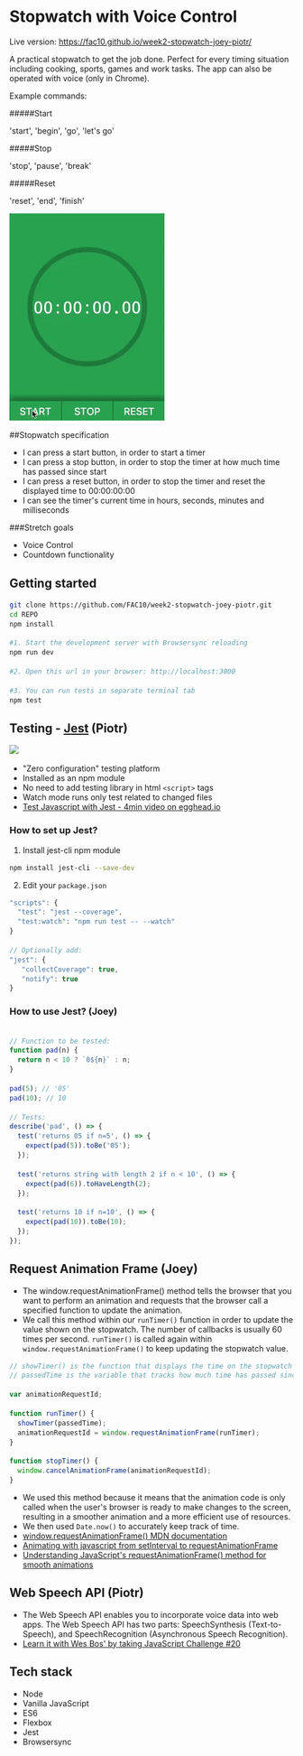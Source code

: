 # Stopwatch with Voice Control

Live version: https://fac10.github.io/week2-stopwatch-joey-piotr/

A practical stopwatch to get the job done. Perfect for every timing situation including cooking, sports, games and work tasks. The app can also be operated with voice (only in Chrome).

Example commands:

#####Start

'start', 'begin', 'go', 'let's go'

#####Stop

'stop', 'pause', 'break'

#####Reset

'reset', 'end', 'finish'

<img src="./src/graphics/screencast.gif" width="275px" height="auto">

<!-- ***************************************************** -->
##Stopwatch specification

 - I can press a start button, in order to start a timer
 - I can press a stop button, in order to stop the timer at how much time has passed since start
 - I can press a reset button, in order to stop the timer and reset the displayed time to 00:00:00:00
 - I can see the timer's current time in hours, seconds, minutes and milliseconds

 ###Stretch goals
 - Voice Control
 - Countdown functionality

<!-- ***************************************************** -->
## Getting started

```sh
git clone https://github.com/FAC10/week2-stopwatch-joey-piotr.git
cd REPO
npm install

#1. Start the development server with Browsersync reloading
npm run dev

#2. Open this url in your browser: http://localhost:3000

#3. You can run tests in separate terminal tab
npm test
```


<!-- ***************************************************** -->
## Testing - [Jest](https://facebook.github.io/jest/) (Piotr)

<img src="https://cdn.slant.co/1440ece6-1968-4c44-8b4c-8a61e397770b/-/format/jpeg/-/progressive/yes/-/preview/480x480/" width="275px" height="auto">

- "Zero configuration" testing platform
- Installed as an npm module
- No need to add testing library in html `<script>` tags
- Watch mode runs only test related to changed files
- [Test Javascript with Jest - 4min video on egghead.io](https://egghead.io/lessons/javascript-test-javascript-with-jest)

### How to set up Jest?

1. Install jest-cli npm module
```sh
npm install jest-cli --save-dev
```

2. Edit your `package.json`

```javascript
"scripts": {
  "test": "jest --coverage",
  "test:watch": "npm run test -- --watch"
}

// Optionally add:
"jest": {
   "collectCoverage": true,
   "notify": true
}
```


### How to use Jest? (Joey)

```javascript

// Function to be tested:
function pad(n) {
  return n < 10 ? `0${n}` : n;
}

pad(5); // '05'
pad(10); // 10

// Tests:
describe('pad', () => {
  test('returns 05 if n=5', () => {
    expect(pad(5)).toBe('05');
  });

  test('returns string with length 2 if n < 10', () => {
    expect(pad(6)).toHaveLength(2);
  });

  test('returns 10 if n=10', () => {
    expect(pad(10)).toBe(10);
  });
});
```


<!-- ***************************************************** -->
## Request Animation Frame (Joey)

- The window.requestAnimationFrame() method tells the browser that you want to perform an animation and requests that the browser call a specified function to update the animation.
- We call this method within our `runTimer()` function in order to update the value shown on the stopwatch. The number of callbacks is usually 60 times per second. `runTimer()` is called again within `window.requestAnimationFrame()` to keep updating the stopwatch value.

```javascript
// showTimer() is the function that displays the time on the stopwatch
// passedTime is the variable that tracks how much time has passed since the stopwatch was started

var animationRequestId;

function runTimer() {
  showTimer(passedTime);
  animationRequestId = window.requestAnimationFrame(runTimer);
}

function stopTimer() {
  window.cancelAnimationFrame(animationRequestId);
}
```
- We used this method because it means that the animation code is only called when the user's browser is ready to make changes to the screen, resulting in a smoother animation and a more efficient use of resources.
- We then used `Date.now()` to accurately keep track of time.
- [window.requestAnimationFrame() MDN documentation](https://developer.mozilla.org/en-US/docs/Web/API/window/requestAnimationFrame)
- [Animating with javascript from setInterval to requestAnimationFrame](https://hacks.mozilla.org/2011/08/animating-with-javascript-from-setinterval-to-requestanimationframe/)
- [Understanding JavaScript's requestAnimationFrame() method for smooth animations](http://www.javascriptkit.com/javatutors/requestanimationframe.shtml)



<!-- ***************************************************** -->
## Web Speech API (Piotr)

- The Web Speech API enables you to incorporate voice data into web apps. The Web Speech API has two parts: SpeechSynthesis (Text-to-Speech), and SpeechRecognition (Asynchronous Speech Recognition).
- [Learn it with Wes Bos' by taking JavaScript Challenge #20](https://javascript30.com/)





<!-- ***************************************************** -->
## Tech stack
* Node
* Vanilla JavaScript
* ES6
* Flexbox
* Jest
* Browsersync
